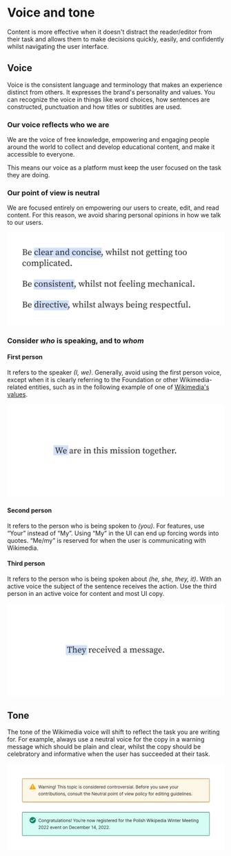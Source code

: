 # Voice and tone

Content is more effective when it doesn't distract the reader/editor from their task and allows them to make decisions quickly, easily, and confidently whilst navigating the user interface.

## Voice

Voice is the consistent language and terminology that makes an experience distinct from others. It expresses the brand's personality and values. You can recognize the voice in things like word choices, how sentences are constructed, punctuation and how titles or subtitles are used.

### Our voice reflects who we are

We are the voice of free knowledge, empowering and engaging people around the world to collect and develop educational content, and make it accessible to everyone.

This means our voice as a platform must keep the user focused on the task they are doing.

### Our point of view is neutral

We are focused entirely on empowering our users to create, edit, and read content. For this reason, we avoid sharing personal opinions in how we talk to our users.

<div class="cdx-docs-example">

![An image of large text reading, "Be clear and concise, whilst not getting too complicated. Be consistent, whilst not feeling mechanical. Be directive, whilst always being respectful."](../assets/content-guidelines/voice-and-tone/voice-neutral.svg)

</div>

### Consider *who* is speaking, and to *whom*

#### First person ####
It refers to the speaker *(I, we)*. Generally, avoid using the first person voice, except when it is clearly referring to the Foundation or other Wikimedia-related entities, such as in the following example of one of [Wikimedia's values](https://wikimediafoundation.org/about/values/).

<div class="cdx-docs-example">

![An image of large text reading, "We are in this mission together."](../assets/content-guidelines/voice-and-tone/voice-first-person.svg)

</div>

#### Second person ####
It refers to the person who is being spoken to *(you)*. For features, use “Your” instead of “My”. Using “My” in the UI can end up forcing words into quotes. “Me/my” is reserved for when the user is communicating with Wikimedia.

<cdx-demo-rules>
<template #do-media>

![An image of large text reading, "Check your events page".](../assets/content-guidelines/voice-and-tone/voice-second-person-do.svg)

</template>
<template #do-text>

- Use second person when instructing the user to perform an action

</template>
<template #dont-media>

![An image of large text reading, "Check your “My Events” page".](../assets/content-guidelines/voice-and-tone/voice-second-person-dont.svg)

</template>
<template #dont-text>

- Use first person to describe user ownership

</template>
</cdx-demo-rules>

#### Third person ####
It refers to the person who is being spoken about *(he, she, they, it)*. With an active voice the subject of the sentence receives the action. Use the third person in an active voice for content and most UI copy.

<div class="cdx-docs-example">

![An image of large text suggesting writing, "They received a message."](../assets/content-guidelines/voice-and-tone/voice-third-person.svg)

</div>

## Tone

The tone of the Wikimedia voice will shift to reflect the task you are writing for. For example, always use a neutral voice for the copy in a warning message which should be plain and clear, whilst the copy should be celebratory and informative when the user has succeeded at their task.

<div class="cdx-docs-example">

![An image of a warning message above a positive message, both conveying exmaples of how to write tone in a neutral voice for different severity of messages.](../assets/content-guidelines/voice-and-tone/tone.svg)

</div>